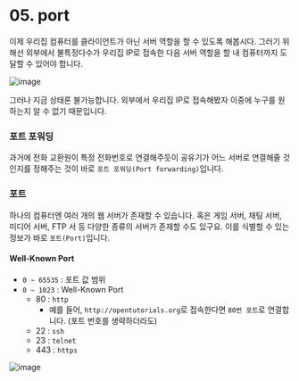 # 05. port

이제 우리집 컴퓨터를 클라이언트가 아닌 서버 역할을 할 수 있도록 해봅시다.
그러기 위해선 외부에서 불특정다수가 우리집 IP로 접속한 다음 서버 역할을 할 내 컴퓨터까지 도달할 수 있어야 합니다.

![image](https://github.com/djdjdddd/TIL/assets/126077503/b2b4584e-30d0-4a88-8bd5-199de993ac8c)

그러나 지금 상태론 불가능합니다. 
외부에서 우리집 IP로 접속해봤자 이중에 누구를 원하는지 알 수 없기 때문입니다.

### 포트 포워딩
과거에 전화 교환원이 특정 전화번호로 연결해주듯이 공유기가 어느 서버로 연결해줄 것인지를 정해주는 것이 바로 `포트 포워딩(Port forwarding)`입니다.

### 포트
하나의 컴퓨터엔 여러 개의 웹 서버가 존재할 수 있습니다.
혹은 게임 서버, 채팅 서버, 미디어 서버, FTP 서 등 다양한 종류의 서버가 존재할 수도 있구요.
이를 식별할 수 있는 정보가 바로 `포트(Port)`입니다. 

#### Well-Known Port
- `0 ~ 65535` : 포트 값 범위
- `0 ~ 1023` : Well-Known Port
  - 80 : `http`
    - 예를 들어, `http://opentutorials.org`로 접속한다면 `80번 포트`로 연결합니다. (포트 번호를 생략하더라도)
  - 22 : `ssh`
  - 23 : `telnet`
  - 443 : `https`

![image](https://github.com/djdjdddd/TIL/assets/126077503/0eb1f2c2-ed5d-4884-ab82-295e938b52d8)

